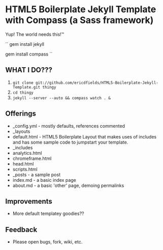 # HTML5 Boilerplate Jekyll Template with Compass (a Sass framework)

Yup! The world needs this!&trade;

``
gem install jekyll

gem install compass
``

## WHAT I DO???

1. ``git clone git://github.com/ericdfields/HTML5-Boilerplate-Jekyll-Template.git thingy``
2. ``cd thingy``
3. ``jekyll --server --auto && compass watch . &``

## Offerings
        
* _config.yml - mostly defaults, references commented
* _layouts
 * default.html - HTML5 Boilerplate Layout that makes uses of includes and has some sample code to jumpstart your template.
* _includes    
 * analytics.html
 * chromeframe.html
 * head.html
 * scripts.html  
* _posts - a sample post
* index.md - a basic index page
* about.md - a basic 'other' page, demoing permalinks

## Improvements

* More default templatey goodies??

## Feedback

* Please open bugs, fork, wiki, etc.